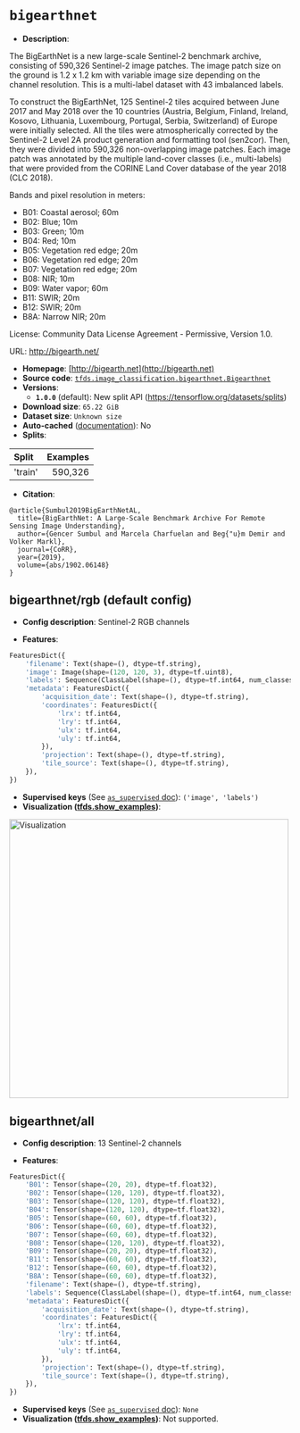 <div itemscope itemtype="http://schema.org/Dataset">
  <div itemscope itemprop="includedInDataCatalog" itemtype="http://schema.org/DataCatalog">
    <meta itemprop="name" content="TensorFlow Datasets" />
  </div>

  <meta itemprop="name" content="bigearthnet" />
  <meta itemprop="description" content="The BigEarthNet is a new large-scale Sentinel-2 benchmark archive, consisting of&#10;590,326 Sentinel-2 image patches. The image patch size on the ground is&#10;1.2 x 1.2 km with variable image size depending on the channel resolution.&#10;This is a multi-label dataset with 43 imbalanced labels.&#10;&#10;To construct the BigEarthNet, 125 Sentinel-2&#10;tiles acquired between June 2017 and May 2018 over the 10 countries (Austria,&#10;Belgium, Finland, Ireland, Kosovo, Lithuania, Luxembourg, Portugal, Serbia,&#10;Switzerland) of Europe were initially selected. All the tiles were&#10;atmospherically corrected by the Sentinel-2 Level 2A product generation and&#10;formatting tool (sen2cor). Then, they were divided into 590,326 non-overlapping&#10;image patches. Each image patch was annotated by the multiple land-cover classes&#10;(i.e., multi-labels) that were provided from the CORINE Land Cover database of&#10;the year 2018 (CLC 2018).&#10;&#10;Bands and pixel resolution in meters:&#10;&#10;* B01: Coastal aerosol; 60m&#10;* B02: Blue; 10m&#10;* B03: Green; 10m&#10;* B04: Red; 10m&#10;* B05: Vegetation red edge; 20m&#10;* B06: Vegetation red edge; 20m&#10;* B07: Vegetation red edge; 20m&#10;* B08: NIR; 10m&#10;* B09: Water vapor; 60m&#10;* B11: SWIR; 20m&#10;* B12: SWIR; 20m&#10;* B8A: Narrow NIR; 20m&#10;&#10;License: Community Data License Agreement - Permissive, Version 1.0.&#10;&#10;URL: http://bigearth.net/&#10;&#10;To use this dataset:&#10;&#10;```python&#10;import tensorflow_datasets as tfds&#10;&#10;ds = tfds.load(&#x27;bigearthnet&#x27;, split=&#x27;train&#x27;)&#10;for ex in ds.take(4):&#10;  print(ex)&#10;```&#10;&#10;See [the guide](https://www.tensorflow.org/datasets/overview) for more&#10;informations on [tensorflow_datasets](https://www.tensorflow.org/datasets).&#10;&#10;&lt;img src=&quot;https://storage.googleapis.com/tfds-data/visualization/bigearthnet-rgb-1.0.0.png&quot; alt=&quot;Visualization&quot; width=&quot;500px&quot;&gt;&#10;&#10;" />
  <meta itemprop="url" content="https://www.tensorflow.org/datasets/catalog/bigearthnet" />
  <meta itemprop="sameAs" content="http://bigearth.net" />
  <meta itemprop="citation" content="@article{Sumbul2019BigEarthNetAL,&#10;  title={BigEarthNet: A Large-Scale Benchmark Archive For Remote Sensing Image Understanding},&#10;  author={Gencer Sumbul and Marcela Charfuelan and Beg{&quot;u}m Demir and Volker Markl},&#10;  journal={CoRR},&#10;  year={2019},&#10;  volume={abs/1902.06148}&#10;}" />
</div>

# `bigearthnet`

*   **Description**:

The BigEarthNet is a new large-scale Sentinel-2 benchmark archive, consisting of
590,326 Sentinel-2 image patches. The image patch size on the ground is 1.2 x
1.2 km with variable image size depending on the channel resolution. This is a
multi-label dataset with 43 imbalanced labels.

To construct the BigEarthNet, 125 Sentinel-2 tiles acquired between June 2017
and May 2018 over the 10 countries (Austria, Belgium, Finland, Ireland, Kosovo,
Lithuania, Luxembourg, Portugal, Serbia, Switzerland) of Europe were initially
selected. All the tiles were atmospherically corrected by the Sentinel-2 Level
2A product generation and formatting tool (sen2cor). Then, they were divided
into 590,326 non-overlapping image patches. Each image patch was annotated by
the multiple land-cover classes (i.e., multi-labels) that were provided from the
CORINE Land Cover database of the year 2018 (CLC 2018).

Bands and pixel resolution in meters:

*   B01: Coastal aerosol; 60m
*   B02: Blue; 10m
*   B03: Green; 10m
*   B04: Red; 10m
*   B05: Vegetation red edge; 20m
*   B06: Vegetation red edge; 20m
*   B07: Vegetation red edge; 20m
*   B08: NIR; 10m
*   B09: Water vapor; 60m
*   B11: SWIR; 20m
*   B12: SWIR; 20m
*   B8A: Narrow NIR; 20m

License: Community Data License Agreement - Permissive, Version 1.0.

URL: http://bigearth.net/

*   **Homepage**: [http://bigearth.net](http://bigearth.net)
*   **Source code**:
    [`tfds.image_classification.bigearthnet.Bigearthnet`](https://github.com/tensorflow/datasets/tree/master/tensorflow_datasets/image_classification/bigearthnet.py)
*   **Versions**:
    *   **`1.0.0`** (default): New split API
        (https://tensorflow.org/datasets/splits)
*   **Download size**: `65.22 GiB`
*   **Dataset size**: `Unknown size`
*   **Auto-cached**
    ([documentation](https://www.tensorflow.org/datasets/performances#auto-caching)):
    No
*   **Splits**:

Split   | Examples
:------ | -------:
'train' | 590,326

*   **Citation**:

```
@article{Sumbul2019BigEarthNetAL,
  title={BigEarthNet: A Large-Scale Benchmark Archive For Remote Sensing Image Understanding},
  author={Gencer Sumbul and Marcela Charfuelan and Beg{"u}m Demir and Volker Markl},
  journal={CoRR},
  year={2019},
  volume={abs/1902.06148}
}
```

## bigearthnet/rgb (default config)

*   **Config description**: Sentinel-2 RGB channels

*   **Features**:

```python
FeaturesDict({
    'filename': Text(shape=(), dtype=tf.string),
    'image': Image(shape=(120, 120, 3), dtype=tf.uint8),
    'labels': Sequence(ClassLabel(shape=(), dtype=tf.int64, num_classes=43)),
    'metadata': FeaturesDict({
        'acquisition_date': Text(shape=(), dtype=tf.string),
        'coordinates': FeaturesDict({
            'lrx': tf.int64,
            'lry': tf.int64,
            'ulx': tf.int64,
            'uly': tf.int64,
        }),
        'projection': Text(shape=(), dtype=tf.string),
        'tile_source': Text(shape=(), dtype=tf.string),
    }),
})
```

*   **Supervised keys** (See
    [`as_supervised` doc](https://www.tensorflow.org/datasets/api_docs/python/tfds/load#args)):
    `('image', 'labels')`
*   **Visualization
    ([tfds.show_examples](https://www.tensorflow.org/datasets/api_docs/python/tfds/visualization/show_examples))**:

<img src="https://storage.googleapis.com/tfds-data/visualization/bigearthnet-rgb-1.0.0.png" alt="Visualization" width="500px">

## bigearthnet/all

*   **Config description**: 13 Sentinel-2 channels

*   **Features**:

```python
FeaturesDict({
    'B01': Tensor(shape=(20, 20), dtype=tf.float32),
    'B02': Tensor(shape=(120, 120), dtype=tf.float32),
    'B03': Tensor(shape=(120, 120), dtype=tf.float32),
    'B04': Tensor(shape=(120, 120), dtype=tf.float32),
    'B05': Tensor(shape=(60, 60), dtype=tf.float32),
    'B06': Tensor(shape=(60, 60), dtype=tf.float32),
    'B07': Tensor(shape=(60, 60), dtype=tf.float32),
    'B08': Tensor(shape=(120, 120), dtype=tf.float32),
    'B09': Tensor(shape=(20, 20), dtype=tf.float32),
    'B11': Tensor(shape=(60, 60), dtype=tf.float32),
    'B12': Tensor(shape=(60, 60), dtype=tf.float32),
    'B8A': Tensor(shape=(60, 60), dtype=tf.float32),
    'filename': Text(shape=(), dtype=tf.string),
    'labels': Sequence(ClassLabel(shape=(), dtype=tf.int64, num_classes=43)),
    'metadata': FeaturesDict({
        'acquisition_date': Text(shape=(), dtype=tf.string),
        'coordinates': FeaturesDict({
            'lrx': tf.int64,
            'lry': tf.int64,
            'ulx': tf.int64,
            'uly': tf.int64,
        }),
        'projection': Text(shape=(), dtype=tf.string),
        'tile_source': Text(shape=(), dtype=tf.string),
    }),
})
```

*   **Supervised keys** (See
    [`as_supervised` doc](https://www.tensorflow.org/datasets/api_docs/python/tfds/load#args)):
    `None`
*   **Visualization
    ([tfds.show_examples](https://www.tensorflow.org/datasets/api_docs/python/tfds/visualization/show_examples))**:
    Not supported.
